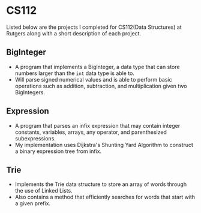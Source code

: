 # CS112
Listed below are the projects I completed for CS112(Data Structures) at Rutgers along with a short description of each project.
## BigInteger
* A program that implements a BigInteger, a data type that can store numbers larger than the `int` data type is able to.
* Will parse signed numerical values and is able to perform basic operations such as addition, subtraction, and multiplication given two BigIntegers.

## Expression
* A program that parses an infix expression that may contain integer constants, variables, arrays, any operator, and parenthesized subexpressions.
* My implementation uses Dijkstra's Shunting Yard Algorithm to construct a binary expression tree from infix. 

## Trie
* Implements the Trie data structure to store an array of words through the use of Linked Lists.
* Also contains a method that efficiently searches for words that start with a given prefix.

